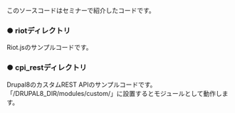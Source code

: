 <p>
このソースコードはセミナーで紹介したコードです。
</p>
<h3>● riotディレクトリ</h3>
Riot.jsのサンプルコードです。

<h3>● cpi_restディレクトリ</h3>
Drupal8のカスタムREST APIのサンプルコードです。<br>
「/DRUPAL8_DIR/modules/custom/」に設置するとモジュールとして動作します。

